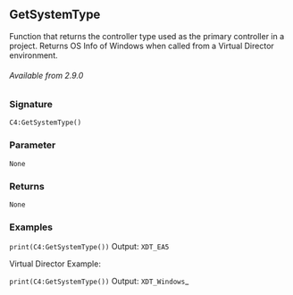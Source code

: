 ## GetSystemType

Function that returns the controller type used as the primary controller in a project. Returns OS Info of Windows when called from a Virtual Director environment.

###### Available from 2.9.0


### Signature

`C4:GetSystemType()`


### Parameter

`None`


### Returns

`None`


### Examples

`print(C4:GetSystemType())`
Output: `XDT_EA5`


Virtual Director Example:

`print(C4:GetSystemType())`
Output: `XDT_Windows`_ 
